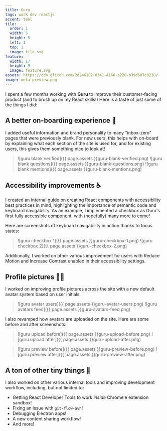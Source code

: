 ```yaml
---
title: Guru
tags: work dev reactjs
accent: teal
tile:
  order: 1
  width: 5
  height: 5
  left: 1
  top: 1
  image: tile.svg
feature:
  width: 17
  height: 9
  image: feature.svg
assets: https://cdn.glitch.com/2d246102-8341-4166-a220-b39d607c9218/
image: meta-preview.png
---
```


<p class="lead">I spent a few months working with <strong>Guru</strong> to improve their customer-facing product (and to brush up on my React skills!) Here is a taste of just some of the things I did:</p>

## A better on-boarding experience 👋

I added useful information and brand personality to many "inbox-zero" pages that were previously blank. For new users, this helps with on-board by explaining what each section of the site is used for, and for existing users, this gives them something nice to look at!

> ![guru blank verified]({{ page.assets }}guru-blank-verified.png)
> <row markdown="block">
> <column markdown="block" width="50">
> ![guru blank questions]({{ page.assets }}guru-blank-questions.png)
> </column>
> <column markdown="block" width="50">
> ![guru blank mentions]({{ page.assets }}guru-blank-mentions.png)
> </column>
> </row>




## Accessibility improvements ♿️

I created an internal guide on creating React components with accessibility best practices in mind, highlighting the importance of semantic code and keyboard navigability. As an example, I implemented a checkbox as Guru's first fully accessible component, with (hopefully) many more to come!

Here are screenshots of keyboard navigability in action thanks to focus states:

> <row markdown="block">
> <column markdown="block" width="50">
> ![guru checkbox 1]({{ page.assets }}guru-checkbox-1.png)
> </column>
> <column markdown="block" width="50">
> ![guru checkbox 2]({{ page.assets }}guru-checkbox-2.png)
> </column>
> </row>

Additionally, I worked on other various improvement for users with Reduce Motion and Increase Contrast enabled in their accessibility settings.

## Profile pictures 🙍‍♀️

I worked on improving profile pictures across the site with a new default avatar system based on user initials.

> <row markdown="block">
> <column markdown="block" width="50">
> ![guru avatar users]({{ page.assets }}guru-avatar-users.png)
> </column>
> <column markdown="block" width="50">
> ![guru avatars feed]({{ page.assets }}guru-avatars-feed.png)
> </column>
> </row>

I also revamped how avatars are uploaded on the site. Here are some before and after screenshots:

> <row markdown="block">
> <column markdown="block" width="50">
> ![guru upload before]({{ page.assets }}guru-upload-before.png)
> </column>
> <column markdown="block" width="50">
> ![guru upload after]({{ page.assets }}guru-upload-after.png)
> </column>
> </row>

> <row markdown="block">
> <column markdown="block" width="50">
> ![guru preview before]({{ page.assets }}guru-preview-before.png)
> </column>
> <column markdown="block" width="50">
> ![guru preview after]({{ page.assets }}guru-preview-after.png)
> </column>
> </row>

## A ton of other tiny things 🥇

 I also worked on other various internal tools and improving development workflow, including, but not limited to:

- Getting React Developer Tools to work _inside_ Chrome'e extension sandbox!
- Fixing an issue with `git-flow-avh`!
- Debugging Electron apps!
- A new content sharing workflow!
- And more!
